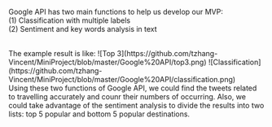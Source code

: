 
Google API has two main functions to help us develop our MVP:<br>
(1) Classification with multiple labels <br>
(2) Sentiment and key words analysis in text

<br>
The example result is like: 
![Top 3](https://github.com/tzhang-Vincent/MiniProject/blob/master/Google%20API/top3.png)
![Classification](https://github.com/tzhang-Vincent/MiniProject/blob/master/Google%20API/classification.png)
<br>
Using these two functions of Google API, we could find the tweets related to travelling accurately and counr their numbers of occurring. Also, we could take advantage of the sentiment analysis to divide the results into two lists: top 5 popular and bottom 5 popular destinations.
<br>
